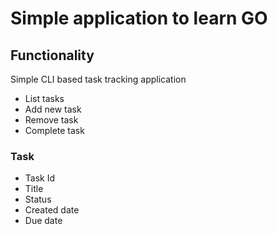 # Simple application to learn GO

## Functionality

Simple CLI based task tracking application

* List tasks
* Add new task
* Remove task
* Complete task

### Task

* Task Id
* Title
* Status
* Created date
* Due date
